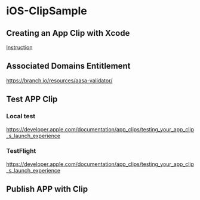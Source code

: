 # iOS-ClipSample

## Creating an App Clip with Xcode

[Instruction](https://developer.apple.com/documentation/app_clips/creating_an_app_clip_with_xcode)


## Associated Domains Entitlement

https://branch.io/resources/aasa-validator/


## Test APP Clip

### Local test
https://developer.apple.com/documentation/app_clips/testing_your_app_clip_s_launch_experience

### TestFlight
https://developer.apple.com/documentation/app_clips/testing_your_app_clip_s_launch_experience


## Publish APP with Clip